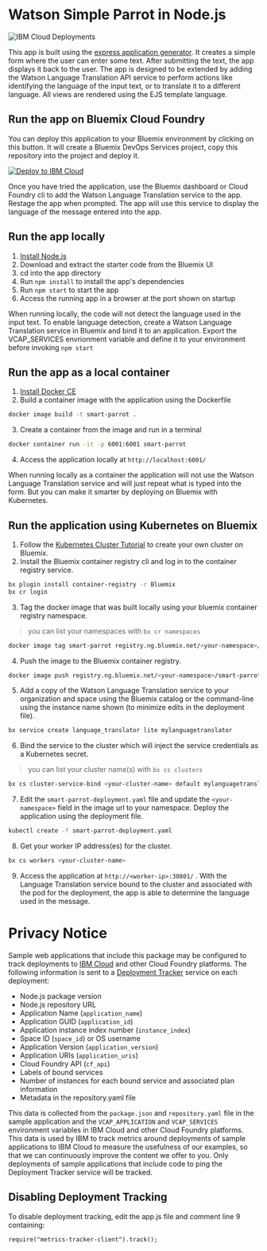 # Watson Simple Parrot in Node.js

![IBM Cloud Deployments](https://metrics-tracker.mybluemix.net/stats/12925bf9d6537c1d53a56faf3ff657ab/badge.svg)

This app is built using the [express application generator](http://expressjs.com/en/starter/generator.html). It creates a simple form where the user can enter some text. After submitting the text, the app displays it back to the user. The app is designed to be extended by adding the Watson Language Translation API service to perform actions like identifying the language of the input text, or to translate it to a different language. All views are rendered using the EJS template language.

## Run the app on Bluemix Cloud Foundry

You can deploy this application to your Bluemix environment by clicking on this button. It will create a Bluemix DevOps Services project, copy this repository into the project and deploy it.

[![Deploy to IBM Cloud](https://metrics-tracker.mybluemix.net/stats/12925bf9d6537c1d53a56faf3ff657ab/button.svg)](https://bluemix.net/deploy?repository=https://github.com/ibmecod/watson-parrot-nodejs.git)

Once you have tried the application, use the Bluemix dashboard or Cloud Foundry cli to add the Watson Language Translation service to the app. Restage the app when prompted. The app will use this service to display the language of the message entered into the app.


## Run the app locally

1. [Install Node.js](https://nodejs.org/en/download/)
2. Download and extract the starter code from the Bluemix UI
3. cd into the app directory
4. Run `npm install` to install the app's dependencies
5. Run `npm start` to start the app
6. Access the running app in a browser at the port shown on startup

When running locally, the code will not detect the language used in the input text. To enable language detection, create a Watson Language Translation service in Bluemix and bind it to an application. Export the VCAP_SERVICES envrionment variable and define it to your environment before invoking `npm start`

## Run the app as a local container

1. [Install Docker CE](https://www.docker.com/community-edition)
2. Build a container image with the application using the Dockerfile

  ```bash
  docker image build -t smart-parrot .
  ```

3. Create a container from the image and run in a terminal

  ```bash
  docker container run -it -p 6001:6001 smart-parrot
  ```

4. Access the application locally at `http://localhost:6001/`

When running locally as a container the application will not use the Watson Language Translation service and will just repeat what is typed into the form. But you can make it smarter by deploying on Bluemix with Kubernetes.

## Run the application using Kubernetes on Bluemix

1. Follow the [Kubernetes Cluster Tutorial](https://github.com/IBM/container-journey-template) to create your own cluster on Bluemix.
2. Install the Bluemix container registry cli and log in to the container registry service.

  ```bash
  bx plugin install container-registry -r Bluemix
  bx cr login
  ```
3. Tag the docker image that was built locally using your bluemix container registry namespace.
> you can list your namespaces with `bx cr namespaces`

  ```bash
  docker image tag smart-parrot registry.ng.bluemix.net/<your-namespace>/smart-parrot
  ```
4. Push the image to the Bluemix container registry.

  ```bash
  docker image push registry.ng.bluemix.net/<your-namespace>/smart-parrot
  ```
5. Add a copy of the Watson Language Translation service to your organization and space using the Bluemix catalog or the command-line using the instance name shown (to minimize edits in the deployment file).

  ```bash
  bx service create language_translator lite mylanguagetranslator
  ```

6. Bind the service to the cluster which will inject the service credentials as a Kubernetes secret.
> you can list your cluster name(s) with `bx cs clusters`

  ```bash
  bx cs cluster-service-bind <your-cluster-name> default mylanguagetranslator
  ```

7. Edit the `smart-parrot-deployment.yaml` file and update the `<your-namespace>` field in the image url to your namespace. Deploy the application using the deployment file.

  ```bash
  kubectl create -f smart-parrot-deployment.yaml
  ```
8. Get your worker IP address(es) for the cluster.

  ```bash
  bx cs workers <your-cluster-name>
  ```
9. Access the application at `http://<worker-ip>:30801/` . With the Language Translation service bound to the cluster and associated with the pod for the deployment, the app is able to determine the language used in the message.


# Privacy Notice

Sample web applications that include this package may be configured to track deployments to [IBM Cloud](https://www.bluemix.net/) and other Cloud Foundry platforms. The following information is sent to a [Deployment Tracker](https://github.com/IBM/metrics-collector-service) service on each deployment:

* Node.js package version
* Node.js repository URL
* Application Name (`application_name`)
* Application GUID (`application_id`)
* Application instance index number (`instance_index`)
* Space ID (`space_id`) or OS username
* Application Version (`application_version`)
* Application URIs (`application_uris`)
* Cloud Foundry API (`cf_api`)
* Labels of bound services
* Number of instances for each bound service and associated plan information
* Metadata in the repository.yaml file

This data is collected from the `package.json` and `repository.yaml` file in the sample application and the `VCAP_APPLICATION` and `VCAP_SERVICES` environment variables in IBM Cloud and other Cloud Foundry platforms. This data is used by IBM to track metrics around deployments of sample applications to IBM Cloud to measure the usefulness of our examples, so that we can continuously improve the content we offer to you. Only deployments of sample applications that include code to ping the Deployment Tracker service will be tracked.

## Disabling Deployment Tracking

To disable deployment tracking, edit the app.js file and comment line 9 containing:
   ```
   require("metrics-tracker-client").track();
   ```

